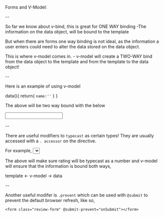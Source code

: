 Forms and V-Model:

--

So far we know about v-bind, this is great for ONE WAY binding
    -The information on the data object, will be bound to the template

But when there are forms one way binding is not ideal, as the information a user enters could need to alter the data stored on the data object.

This is where v-model comes in.
    - v-model will create a TWO-WAY bind from the data object to the template and from the template to the data object!

--

Here is an example of using v-model

data(){
    return{
        ```name:''```
    }
}

The above will be two way bound with the below

<input id="name" v-model="name">

-- 

There are useful modifiers to ```typecast``` as certain types!
They are usually accessed with a ```. accessor``` on the directive.

For example,
    <select id="rating" v-model.number="rating">

The above will make sure rating will be typecast as a number and v-model will ensure that the information is bound both ways, 

template <- v-model -> data

--

Another useful modifer is ```.prevent``` which can be used with ```@submit``` to prevent the default browser refresh, like so,

    <form class="review-form" @submit-prevent="onSubmit"></form>